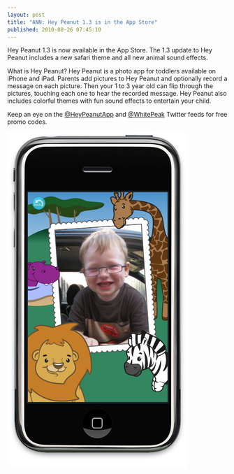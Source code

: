 ```yaml
---
layout: post
title: "ANN: Hey Peanut 1.3 is in the App Store"
published: 2010-08-26 07:45:10
---
```

Hey Peanut 1.3 is now available in the App Store. The 1.3 update to Hey Peanut includes a new safari theme and all new animal sound effects.

What is Hey Peanut? Hey Peanut is a photo app for toddlers available on iPhone and iPad. Parents add pictures to Hey Peanut and optionally record a message on each picture. Then your 1 to 3 year old can flip through the pictures, touching each one to hear the recorded message. Hey Peanut also includes colorful themes with fun sound effects to entertain your child. 

Keep an eye on the [@HeyPeanutApp](http://twitter.com/heypeanutapp) and [@WhitePeak](http://twitter.com/whitepeak) Twitter feeds for free promo codes.

![HeyPeanut-1.3-preview2.png](/images/blog/2010-08-26-HeyPeanut-1.3-preview2.png)
